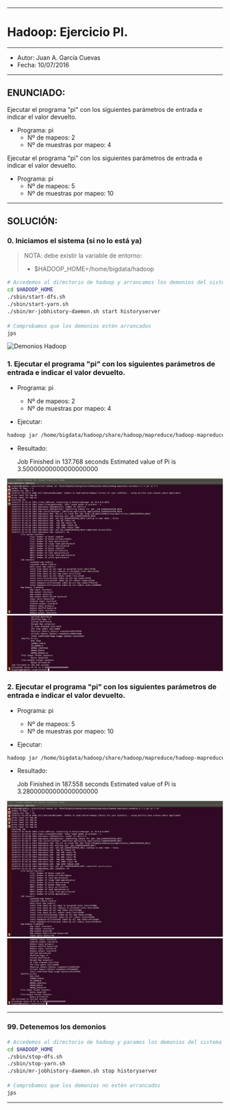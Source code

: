 ***
# Hadoop: Ejercicio PI.
***
- Autor: Juan A. García Cuevas
- Fecha: 10/07/2016

***

## ENUNCIADO:

Ejecutar el programa "pi" con los siguientes parámetros de entrada e indicar el valor devuelto.

- Programa: pi
    - Nº de mapeos:  2
    - Nº de muestras por mapeo: 4


Ejecutar el programa "pi" con los siguientes parámetros de entrada e indicar el valor devuelto.

- Programa: pi
    - Nº de mapeos:  5
    - Nº de muestras por mapeo: 10

***

## SOLUCIÓN:

### 0. Iniciamos el sistema (si no lo está ya)

>
>NOTA: debe existir la variable de entorno:
>
>- $HADOOP_HOME=/home/bigdata/hadoop
>

```bash
# Accedemos al directorio de hadoop y arrancamos los demonios del sistema
cd $HADOOP_HOME
./sbin/start-dfs.sh
./sbin/start-yarn.sh
./sbin/mr-jobhistory-daemon.sh start historyserver

# Comprobamos que los demonios estén arrancados
jps
```

![Demonios Hadoop](images/DemoniosHadoop.png)

### 1. Ejecutar el programa "pi" con los siguientes parámetros de entrada e indicar el valor devuelto.

- Programa: pi
    - Nº de mapeos:  2
    - Nº de muestras por mapeo: 4

- Ejecutar:
```bash
hadoop jar /home/bigdata/hadoop/share/hadoop/mapreduce/hadoop-mapreduce-examples-2.7.2.jar pi 2 4
```
- Resultado:

    Job Finished in 137.768 seconds
    Estimated value of Pi is 3.50000000000000000000

![PI_2_4_1](images/PI_2_4_1.png)
![PI_2_4_2](images/PI_2_4_2.png)


### 2. Ejecutar el programa "pi" con los siguientes parámetros de entrada e indicar el valor devuelto.

- Programa: pi
    - Nº de mapeos:  5
    - Nº de muestras por mapeo: 10

- Ejecutar:
```bash
hadoop jar /home/bigdata/hadoop/share/hadoop/mapreduce/hadoop-mapreduce-examples-2.7.2.jar pi 5 10
```
- Resultado:

    Job Finished in 187.558 seconds
    Estimated value of Pi is 3.28000000000000000000

![PI_5_10_1](images/PI_5_10_1.png)
![PI_5_10_2](images/PI_5_10_2.png)

***

### 99. Detenemos los demonios

```bash
# Accedemos al directorio de hadoop y paramos los demonios del sistema
cd $HADOOP_HOME
./sbin/stop-dfs.sh
./sbin/stop-yarn.sh
./sbin/mr-jobhistory-daemon.sh stop historyserver

# Comprobamos que los demonios no estén arrancados
jps
```

***

